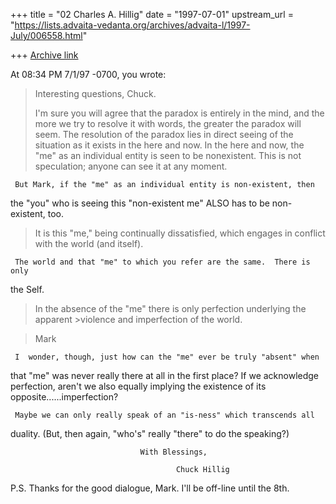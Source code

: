 +++
title = "02 Charles A. Hillig"
date = "1997-07-01"
upstream_url = "https://lists.advaita-vedanta.org/archives/advaita-l/1997-July/006558.html"

+++
[Archive link](https://lists.advaita-vedanta.org/archives/advaita-l/1997-July/006558.html)

At 08:34 PM 7/1/97 -0700, you wrote:
>Interesting questions, Chuck.
>
>I'm sure you will agree that the paradox is entirely in the mind, and the
>more we try to resolve it with words, the greater the paradox will seem.
>The resolution of the paradox lies in direct seeing of the situation as it
>exists in the here and now.  In the here and now, the "me" as an individual
>entity is seen to be nonexistent.    This is not speculation; anyone can see
>it at any moment.

     But Mark, if the "me" as an individual entity is non-existent, then
the "you" who is seeing this "non-existent me" ALSO has to be non-existent, too.

> It is this "me," being continually dissatisfied, which
>engages in conflict with the world (and itself).

     The world and that "me" to which you refer are the same.  There is only
the Self.

> In the absence of the "me" there is only perfection underlying the
apparent >violence and imperfection of the world.

>Mark

     I  wonder, though, just how can the "me" ever be truly "absent" when
that "me" was never really there at all in the first place?    If we
acknowledge perfection, aren't we also equally implying the existence of its
opposite......imperfection?

     Maybe we can only really speak of an "is-ness" which transcends all
duality.  (But, then again, "who's" really "there" to do the speaking?)


                                 With Blessings,

                                         Chuck Hillig

P.S.  Thanks for the good dialogue, Mark.  I'll be off-line until the 8th.

